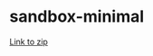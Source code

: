 # sandbox-minimal

[Link to zip](https://github.com/CBSDLab/sandbox-minimal/archive/refs/heads/main.zip)
